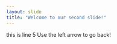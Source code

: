 ```yaml
---
layout: slide
title: "Welcome to our second slide!"
---
```

this is line 5
Use the left arrow to go back!
